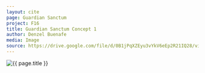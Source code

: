 ```yaml
---
layout: cite
page: Guardian Sanctum
project: F16
title: Guardian Sanctum Concept 1
author: Denzel Buenafe
media: Image
source: https://drive.google.com/file/d/0B1jPqXZEyu3vYkV6eEp2R21IQ28/view?usp=sharing
---
```

![{{ page.title }}](/projects/F16/environments/sanctum/concept1.png)

